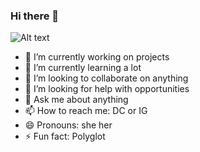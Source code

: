 ### Hi there 👋

![Alt text](https://www.bsckids.com/wp-content/uploads/2016/04/Ep.17-GlovePhone-MASTER-MULTICHANNEL.00_03_19_16.Still007.png)

- 🔭 I’m currently working on projects
- 🌱 I’m currently learning a lot
- 👯 I’m looking to collaborate on anything
- 🤔 I’m looking for help with opportunities
- 💬 Ask me about anything
- 📫 How to reach me: DC or IG
- 😄 Pronouns: she her
- ⚡ Fun fact: Polyglot

<!--
**zhayun3233/zhayun3233** is a ✨ _special_ ✨ repository because its `README.md` (this file) appears on your GitHub profile.

Here are some ideas to get you started:

- 🔭 I’m currently working on ...
- 🌱 I’m currently learning ...
- 👯 I’m looking to collaborate on ...
- 🤔 I’m looking for help with ...
- 💬 Ask me about ...
- 📫 How to reach me: ...
- 😄 Pronouns: ...
- ⚡ Fun fact: ...
-->
